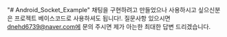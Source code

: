 "# Android_Socket_Example"
채팅을 구현하려고 만들었으나 사용하시고 싶으신분은 프로젝트 베이스코드로 사용하셔도 됩니다!. 
질문사항 있으시면 dnehd6739@naver.com에 문의 주시면 제가 아는한 최대한 답변 드리겠습니다.

